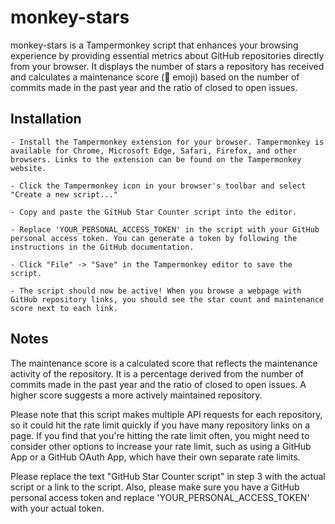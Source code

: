 # monkey-stars
monkey-stars is a Tampermonkey script that enhances your browsing experience by providing essential metrics about GitHub repositories directly from your browser. It displays the number of stars a repository has received and calculates a maintenance score (🔄 emoji) based on the number of commits made in the past year and the ratio of closed to open issues.

## Installation

    - Install the Tampermonkey extension for your browser. Tampermonkey is available for Chrome, Microsoft Edge, Safari, Firefox, and other browsers. Links to the extension can be found on the Tampermonkey website.

    - Click the Tampermonkey icon in your browser's toolbar and select "Create a new script..."

    - Copy and paste the GitHub Star Counter script into the editor.

    - Replace 'YOUR_PERSONAL_ACCESS_TOKEN' in the script with your GitHub personal access token. You can generate a token by following the instructions in the GitHub documentation.

    - Click "File" -> "Save" in the Tampermonkey editor to save the script.

    - The script should now be active! When you browse a webpage with GitHub repository links, you should see the star count and maintenance score next to each link.


## Notes

The maintenance score is a calculated score that reflects the maintenance activity of the repository. It is a percentage derived from the number of commits made in the past year and the ratio of closed to open issues. A higher score suggests a more actively maintained repository.

Please note that this script makes multiple API requests for each repository, so it could hit the rate limit quickly if you have many repository links on a page. If you find that you're hitting the rate limit often, you might need to consider other options to increase your rate limit, such as using a GitHub App or a GitHub OAuth App, which have their own separate rate limits.


Please replace the text "GitHub Star Counter script" in step 3 with the actual script or a link to the script. Also, please make sure you have a GitHub personal access token and replace 'YOUR_PERSONAL_ACCESS_TOKEN' with your actual token.
